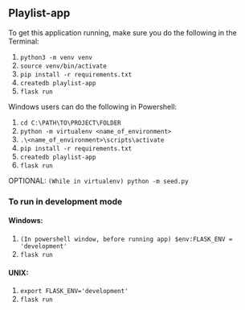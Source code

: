 ## Playlist-app

To get this application running, make sure you do the following in the Terminal:

1. `python3 -m venv venv`
2. `source venv/bin/activate`
3. `pip install -r requirements.txt`
4. `createdb playlist-app`
5. `flask run`

Windows users can do the following in Powershell:

1. `cd C:\PATH\TO\PROJECT\FOLDER`
2. `python -m virtualenv <name_of_environment>`
3. `.\<name_of_environment>\scripts\activate`
4. `pip install -r requirements.txt`
5. `createdb playlist-app`
6. `flask run`

OPTIONAL:
`(While in virtualenv) python -m seed.py`

### To run in development mode
#### Windows:
1. `(In powershell window, before running app) $env:FLASK_ENV = 'development'`
2. `flask run`

#### UNIX:
1. `export FLASK_ENV='development'`
2. `flask run`